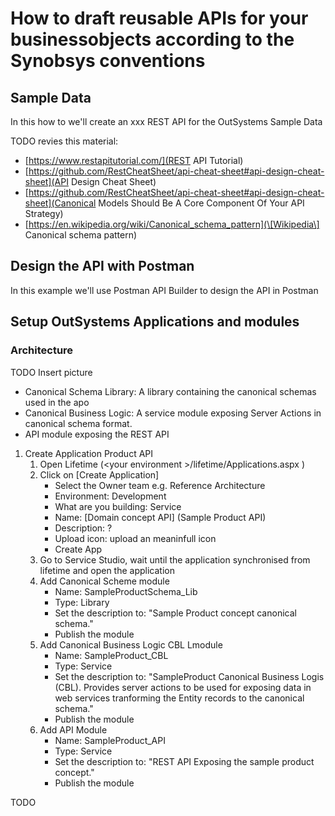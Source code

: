 # How to draft reusable APIs for your businessobjects according to the Synobsys conventions

## Sample Data

In this how to we'll create an xxx REST API for the OutSystems Sample Data 

TODO revies this material:

* [https://www.restapitutorial.com/](REST API Tutorial)
* [https://github.com/RestCheatSheet/api-cheat-sheet#api-design-cheat-sheet](API Design Cheat Sheet)
* [https://github.com/RestCheatSheet/api-cheat-sheet#api-design-cheat-sheet](Canonical Models Should Be A Core Component Of Your API Strategy)
* [https://en.wikipedia.org/wiki/Canonical_schema_pattern](\[Wikipedia\] Canonical schema pattern)

## Design the API with Postman

In this example we'll use Postman API Builder to design the API in Postman

## Setup OutSystems Applications and modules

### Architecture

TODO Insert picture

* Canonical Schema Library: A library containing the canonical schemas used in the apo
* Canonical Business Logic:  A service module exposing Server Actions in canonical schema format.
* API module exposing the REST API

1. Create Application Product API
    1. Open Lifetime (\<your environment \>/lifetime/Applications.aspx )
    1. Click on \[Create Application\]
        * Select the Owner team e.g. Reference Architecture
        * Environment: Development
        * What are you building: Service
        * Name: \[Domain concept API\] (Sample Product API)
        * Description: ?
        * Upload icon: upload an meaninfull icon
        * Create App
    1. Go to Service Studio, wait until the application synchronised from lifetime and open the application
    1. Add Canonical Scheme module
        * Name: SampleProductSchema_Lib
        * Type: Library
        * Set the description to: "Sample Product concept canonical schema."
        * Publish the module
    1. Add Canonical Business Logic CBL Lmodule
        * Name: SampleProduct_CBL
        * Type: Service
        * Set the description to: "SampleProduct Canonical Business Logis (CBL). Provides server actions to be used for exposing data in web services tranforming the Entity records to the canonical schema."
        * Publish the module
    1. Add API Module
        * Name: SampleProduct_API
        * Type: Service
        * Set the description to: "REST API Exposing the sample product concept."
        * Publish the module

TODO
